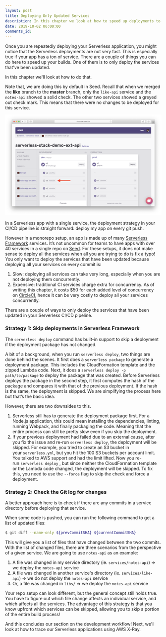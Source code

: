 ```yaml
---
layout: post
title: Deploying Only Updated Services
description: In this chapter we look at how to speed up deployments to our monorepo Serverless app by only redeploying the services that have been updated. We can do this by relying on the check Serverless Framework does. Or by looking at the Git log for the directories that have been updated.
date: 2019-10-02 00:00:00
comments_id: 
---
```


Once you are repeatedly deploying your Serverless application, you might notice that the Serverless deployments are not very fast. This is especially true if your app has a ton of service. There are a couple of things you can do here to speed up your builds. One of them is to only deploy the services that've been updated.

In this chapter we'll look at how to do that.

Note that, we are doing this by default in Seed. Recall that when we merged the **like** branch to the **master** branch, only the `like-api` service and the `notes-api` showed a solid check. The other two services showed a greyed out check mark. This means that there were no changes to be deployed for this service.

![](/assets/best-practices/deploy-only-changed-services-1.png)

In a Serverless app with a single service, the deployment strategy in your CI/CD pipeline is straight forward: deploy my app on every git push.

However in a monorepo setup, an app is made up of many [Serverless Framework](https://serverless.com/) services. It’s not uncommon for teams to have apps with over 40 services in a single repo on [Seed](https://seed.run/). For these setups, it does not make sense to deploy all the services when all you are trying to do is fix a typo! You only want to deploy the services that have been updated because deploying all your services on every commit is:

1. Slow: deploying all services can take very long, especially when you are not deploying them concurrently.
2. Expensive: traditional CI services charge extra for concurrency. As of writing this chapter, it costs $50 for each added level of concurrency on [CircleCI](https://circleci.com/), hence it can be very costly to deploy all your services concurrently.

There are a couple of ways to only deploy the services that have been updated in your Serverless CI/CD pipeline.

### Strategy 1: Skip deployments in Serverless Framework

The `serverless deploy` command has built-in support to skip a deployment if the deployment package has not changed.

A bit of a background, when you run `serverless deploy`, two things are done behind the scenes. It first does a `serverless package` to generate a deployment package. This includes the CloudFormation template and the zipped Lambda code. Next, it does a `serverless deploy -p path/to/package` to deploy the package that was created. Before Serverless deploys the package in the second step, it first computes the hash of the package and compares it with that of the previous deployment. If the hash is the same, the deployment is skipped. We are simplifying the process here but that’s the basic idea.

However, there are two downsides to this.

1. Serverless still has to generate the deployment package first. For a Node.js application, this could mean installing the dependencies, linting, running Webpack, and finally packaging the code. Meaning that the entire process can still be pretty slow even if you skip the deployment.
2. If your previous deployment had failed due to an external cause, after you fix the issue and re-run `serverless deploy`, the deployment will be skipped. For example, you tried to create an S3 bucket in your `serverless.yml`, but you hit the 100 S3 buckets per account limit. You talked to AWS support and had the limit lifted. Now you re-run `serverless deploy` , but since neither the CloudFormation template or the Lambda code changed, the deployment will be skipped. To fix this, you need to use the `--force` flag to skip the check and force a deployment.

### Strategy 2: Check the Git log for changes

A better approach here is to check if there are any commits in a service directory before deploying that service.

When some code is pushed, you can run the following command to get a list of updated files:

``` bash
$ git diff --name-only ${prevCommitSHA} ${currentCommitSHA}
```

This will give you a list of files that have changed between the two commits. With the list of changed files, there are three scenarios from the perspective of a given service. We are going to use `notes-api` as an example:

1. A file was changed in my service directory (ie. `services/notes-api`) ⇒ we deploy the `notes-api` service
2. A file was changed in another service's directory (ie. `services/like-api`) ⇒ we do not deploy the `notes-api` service
3. Or, a file was changed in `libs/` ⇒ we deploy the `notes-api` service

Your repo setup can look different, but the general concept still holds true. You have to figure out which file change affects an individual service, and which affects all the services. The advantage of this strategy is that you know upfront which services can be skipped, allowing you to skip a portion of the entire build process!

And this concludes our section on the development workflow! Next, we'll look at how to trace our Serverless applications using AWS X-Ray.
